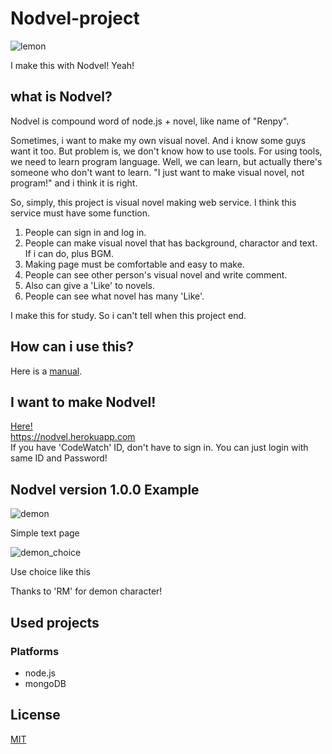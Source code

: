 # Nodvel-project

![lemon](http://postfiles15.naver.net/MjAxNzExMTdfODcg/MDAxNTEwOTI0NTIyNTcy.SCqfr7ib9Wk2oIbo_j-cezpB3IisLLNRhG9axzA-boEg.4rQHlt6V-TJEbTOfoVkush8oAUzLKIPa_tIrdfa8f80g.PNG.ninanung/%EB%A0%88%EB%AA%AC.png?type=w773)

I make this with Nodvel! Yeah!

## what is Nodvel?

Nodvel is compound word of node.js + novel, like name of "Renpy".

Sometimes, i want to make my own visual novel. And i know some guys want it too. But problem is, we don't know how to use tools. For using tools, we need to learn program language. Well, we can learn, but actually there's someone who don't want to learn. "I just want to make visual novel, not program!" and i think it is right.

So, simply, this project is visual novel making web service. I think this service must have some function.
1. People can sign in and log in.
2. People can make visual novel that has background, charactor and text. If i can do, plus BGM.
3. Making page must be comfortable and easy to make.
3. People can see other person's visual novel and write comment.
4. Also can give a 'Like' to novels.
5. People can see what novel has many 'Like'.

I make this for study. So i can't tell when this project end.

## How can i use this?

Here is a [manual](https://nodvel.herokuapp.com/help).

## I want to make Nodvel!

[Here!](https://nodvel.herokuapp.com)  
https://nodvel.herokuapp.com  
If you have 'CodeWatch' ID, don't have to sign in. You can just login with same ID and Password! 

## Nodvel version 1.0.0 Example
![demon](http://postfiles3.naver.net/MjAxNzExMTdfNzQg/MDAxNTEwOTI0NTIyNTI0.vO_cd3tx-2N3UcEGOyRzRCIPp7wn46S6vLddu30fOZ4g.SHgtDjNdOJgGVmzxDhPiREMM6pcfOkBcX2QKzkcNExYg.PNG.ninanung/demon.png?type=w773)

Simple text page

![demon_choice](http://postfiles16.naver.net/MjAxNzExMTdfOTMg/MDAxNTEwOTI0NTIyNTc3.cOvT7bMMiI-UTSg8ZQW2FwqQWNK2PTlW9rjvUfapkvsg.Kh-HSRLVcniq4JSipZrTjXWMNP0UGvVQQNhECwg4z5Yg.PNG.ninanung/select.png?type=w773)

Use choice like this

Thanks to 'RM' for demon character!

## Used projects

### Platforms

- node.js
- mongoDB

## License

[MIT](LICENSE)
